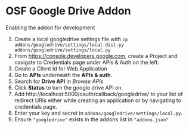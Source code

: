 # OSF Google Drive Addon


Enabling the addon for development

1. Create a local googledrive settings file with `cp addons/googledrive/settings/local-dist.py addons/googledrive/settings/local.py`
2. From https://console.developers.google.com, create a Project and navigate to Credentials page under APIs & Auth on the left.
3. Create a Client Id for Web Application
4. Go to **APIs** underneath the **APIs & auth**.
  1. Search for **Drive API** in *Browse APIs*
  2. Click **Status** to turn the google drive API on.
5. Add http://localhost:5000/oauth/callback/googledrive/ to your list of redirect URIs either while creating an application or by navigating to credentials page.
6. Enter your key and secret in `addons/googledrive/settings/local.py`.
7. Ensure `"googledrive"` exists in the addons list in `"addons.json"`

